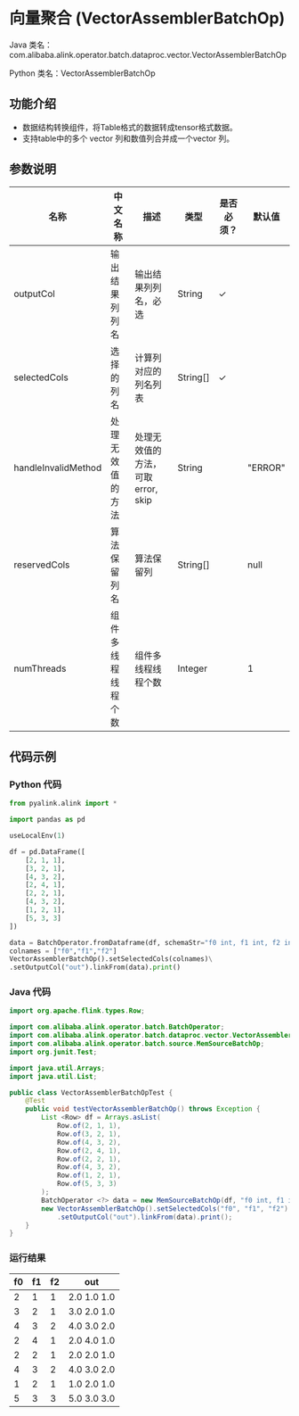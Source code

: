 # 向量聚合 (VectorAssemblerBatchOp)
Java 类名：com.alibaba.alink.operator.batch.dataproc.vector.VectorAssemblerBatchOp

Python 类名：VectorAssemblerBatchOp


## 功能介绍
* 数据结构转换组件，将Table格式的数据转成tensor格式数据。
* 支持table中的多个 vector 列和数值列合并成一个vector 列。

## 参数说明

| 名称 | 中文名称 | 描述 | 类型 | 是否必须？ | 默认值 |
| --- | --- | --- | --- | --- | --- |
| outputCol | 输出结果列列名 | 输出结果列列名，必选 | String | ✓ |  |
| selectedCols | 选择的列名 | 计算列对应的列名列表 | String[] | ✓ |  |
| handleInvalidMethod | 处理无效值的方法 | 处理无效值的方法，可取 error, skip | String |  | "ERROR" |
| reservedCols | 算法保留列名 | 算法保留列 | String[] |  | null |
| numThreads | 组件多线程线程个数 | 组件多线程线程个数 | Integer |  | 1 |


## 代码示例
### Python 代码
```python
from pyalink.alink import *

import pandas as pd

useLocalEnv(1)

df = pd.DataFrame([
    [2, 1, 1],
    [3, 2, 1],
    [4, 3, 2],
    [2, 4, 1],
    [2, 2, 1],
    [4, 3, 2],
    [1, 2, 1],
    [5, 3, 3]
])

data = BatchOperator.fromDataframe(df, schemaStr="f0 int, f1 int, f2 int")
colnames = ["f0","f1","f2"]
VectorAssemblerBatchOp().setSelectedCols(colnames)\
.setOutputCol("out").linkFrom(data).print()
```
### Java 代码
```java
import org.apache.flink.types.Row;

import com.alibaba.alink.operator.batch.BatchOperator;
import com.alibaba.alink.operator.batch.dataproc.vector.VectorAssemblerBatchOp;
import com.alibaba.alink.operator.batch.source.MemSourceBatchOp;
import org.junit.Test;

import java.util.Arrays;
import java.util.List;

public class VectorAssemblerBatchOpTest {
	@Test
	public void testVectorAssemblerBatchOp() throws Exception {
		List <Row> df = Arrays.asList(
			Row.of(2, 1, 1),
			Row.of(3, 2, 1),
			Row.of(4, 3, 2),
			Row.of(2, 4, 1),
			Row.of(2, 2, 1),
			Row.of(4, 3, 2),
			Row.of(1, 2, 1),
			Row.of(5, 3, 3)
		);
		BatchOperator <?> data = new MemSourceBatchOp(df, "f0 int, f1 int, f2 int");
		new VectorAssemblerBatchOp().setSelectedCols("f0", "f1", "f2")
			.setOutputCol("out").linkFrom(data).print();
	}
}
```

### 运行结果
f0|f1|f2|out
---|---|---|---
2|1|1|2.0 1.0 1.0
3|2|1|3.0 2.0 1.0
4|3|2|4.0 3.0 2.0
2|4|1|2.0 4.0 1.0
2|2|1|2.0 2.0 1.0
4|3|2|4.0 3.0 2.0
1|2|1|1.0 2.0 1.0
5|3|3|5.0 3.0 3.0
